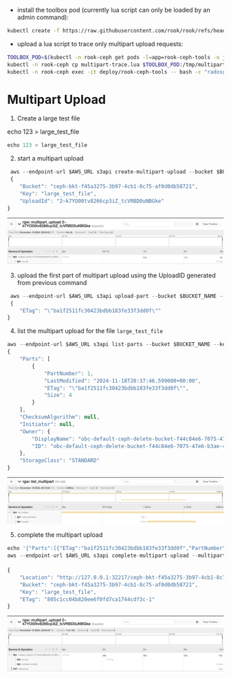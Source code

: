 * install the toolbox pod (currently lua script can only be loaded by an admin command):
```bash
kubectl create -f https://raw.githubusercontent.com/rook/rook/refs/heads/master/deploy/examples/toolbox.yaml
```
* upload a lua script to trace only multipart upload requests:
```bash
TOOLBOX_POD=$(kubectl -n rook-ceph get pods -l=app=rook-ceph-tools -o jsonpath='{.items[0].metadata.name}')
kubectl -n rook-ceph cp multipart-trace.lua $TOOLBOX_POD:/tmp/multipart-trace.lua
kubectl -n rook-ceph exec -it deploy/rook-ceph-tools -- bash -c "radosgw-admin script put --context=prerequest --infile /tmp/multipart-trace.lua"
```

# Multipart Upload

1. Create a large test file

echo 123 > large_test_file

```jsx
echo 123 > large_test_file
```

2. start a multipart upload

```jsx
 aws --endpoint-url $AWS_URL s3api create-multipart-upload --bucket $BUCKET_NAME --key large_test_file
 {
    "Bucket": "ceph-bkt-f45a3275-3b97-4cb1-8c75-af0d0db58721",
    "Key": "large_test_file",
    "UploadId": "2~k7YO00tv8266cp3iZ_tcVRBD0uNBGke"
}

```

![image.png](images/image.png)

3. upload the first part of multipart upload using the UploadID generated from previous command

```jsx
 aws --endpoint-url $AWS_URL s3api upload-part --bucket $BUCKET_NAME --key large_test_file --part-number 1 --body large_test_file --upload-id 2~k7YO00tv8266cp3iZ_tcVRBD0uNBGke
 {
    "ETag": "\"ba1f2511fc30423bdbb183fe33f3dd0f\""
}
```

4. list the multipart upload for the file `large_test_file`

```jsx
aws --endpoint-url $AWS_URL s3api list-parts --bucket $BUCKET_NAME --key large_test_file --upload-id 2~k7YO00tv8266cp3iZ_tcVRBD0uNBGke
{
    "Parts": [
        {
            "PartNumber": 1,
            "LastModified": "2024-11-18T20:37:46.599000+00:00",
            "ETag": "\"ba1f2511fc30423bdbb183fe33f3dd0f\"",
            "Size": 4
        }
    ],
    "ChecksumAlgorithm": null,
    "Initiator": null,
    "Owner": {
        "DisplayName": "obc-default-ceph-delete-bucket-f44c84e6-7075-47e6-b3ae-4daea3637950",
        "ID": "obc-default-ceph-delete-bucket-f44c84e6-7075-47e6-b3ae-4daea3637950"
    },
    "StorageClass": "STANDARD"
}
```

![image.png](images/image%201.png)

5. complete the multipart upload

```jsx
echo '{"Parts":[{"ETag":"ba1f2511fc30423bdbb183fe33f3dd0f","PartNumber":1}]}' > etag.json
aws --endpoint-url $AWS_URL s3api complete-multipart-upload --multipart-upload file://etag.json --bucket $BUCKET_NAME --key large_test_file --upload-id 2~k7YO00tv8266cp3iZ_tcVRBD0uNBGke

{
    "Location": "http://127.0.0.1:32217/ceph-bkt-f45a3275-3b97-4cb1-8c75-af0d0db58721/large_test_file",
    "Bucket": "ceph-bkt-f45a3275-3b97-4cb1-8c75-af0d0db58721",
    "Key": "large_test_file",
    "ETag": "805c1cc04b820ee6f0fd7ca1744cdf3c-1"
}
```

![image.png](images/image%202.png)
